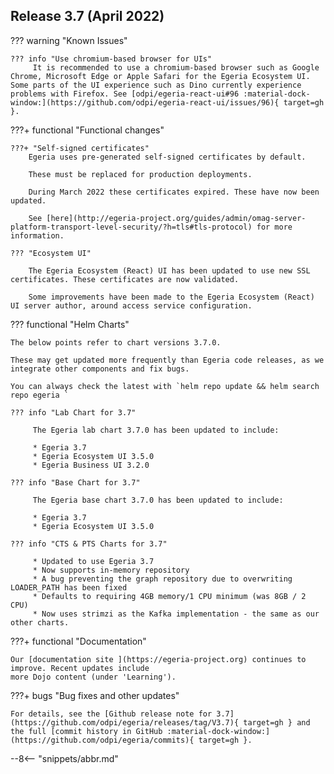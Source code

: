 <!-- SPDX-License-Identifier: CC-BY-4.0 -->
<!-- Copyright Contributors to the Egeria project. -->

## Release 3.7 (April 2022)

??? warning "Known Issues"

    ??? info "Use chromium-based browser for UIs"
         It is recommended to use a chromium-based browser such as Google Chrome, Microsoft Edge or Apple Safari for the Egeria Ecosystem UI. Some parts of the UI experience such as Dino currently experience problems with Firefox. See [odpi/egeria-react-ui#96 :material-dock-window:](https://github.com/odpi/egeria-react-ui/issues/96){ target=gh }.

???+ functional "Functional changes"

    ???+ "Self-signed certificates"
        Egeria uses pre-generated self-signed certificates by default.

        These must be replaced for production deployments.

        During March 2022 these certificates expired. These have now been updated.

        See [here](http://egeria-project.org/guides/admin/omag-server-platform-transport-level-security/?h=tls#tls-protocol) for more information.

    ??? "Ecosystem UI"

        The Egeria Ecosystem (React) UI has been updated to use new SSL certificates. These certificates are now validated.

        Some improvements have been made to the Egeria Ecosystem (React) UI server author, around access service configuration.


??? functional "Helm Charts"

    The below points refer to chart versions 3.7.0.

    These may get updated more frequently than Egeria code releases, as we integrate other components and fix bugs.

    You can always check the latest with `helm repo update && helm search repo egeria `

    ??? info "Lab Chart for 3.7"

         The Egeria lab chart 3.7.0 has been updated to include:

         * Egeria 3.7
         * Egeria Ecosystem UI 3.5.0
         * Egeria Business UI 3.2.0

    ??? info "Base Chart for 3.7"

         The Egeria base chart 3.7.0 has been updated to include:

         * Egeria 3.7
         * Egeria Ecosystem UI 3.5.0

    ??? info "CTS & PTS Charts for 3.7"

         * Updated to use Egeria 3.7
         * Now supports in-memory repository
         * A bug preventing the graph repository due to overwriting LOADER_PATH has been fixed
         * Defaults to requiring 4GB memory/1 CPU minimum (was 8GB / 2 CPU)
         * Now uses strimzi as the Kafka implementation - the same as our other charts.
 
???+ functional "Documentation"

    Our [documentation site ](https://egeria-project.org) continues to improve. Recent updates include
    more Dojo content (under 'Learning').

???+ bugs "Bug fixes and other updates"

    For details, see the [Github release note for 3.7](https://github.com/odpi/egeria/releases/tag/V3.7){ target=gh } and the full [commit history in GitHub :material-dock-window:](https://github.com/odpi/egeria/commits){ target=gh }.


--8<-- "snippets/abbr.md"